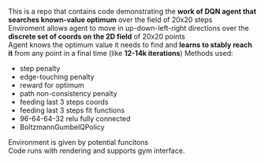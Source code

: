 This is a repo that contains code demonstrating the **work of DQN agent that searches known-value optimum** over the field of 20x20 steps  
Enviroment allows agent to move in up-down-left-right directions over the **discrete set of coords on the 2D field** of 20x20 points  
Agent knows the optimum value it needs to find and **learns to stably reach it** from any point in a final time (like **12-14k iterations**)
Methods used:
* step penalty
* edge-touching penalty
* reward for optimum
* path non-consistency penalty
* feeding last 3 steps coords
* feeding last 3 steps fit functions
* 96-64-64-32 relu fully connected
* BoltzmannGumbelQPolicy

Environment is given by potential funcitons  
Code runs with rendering and supports gym interface.
